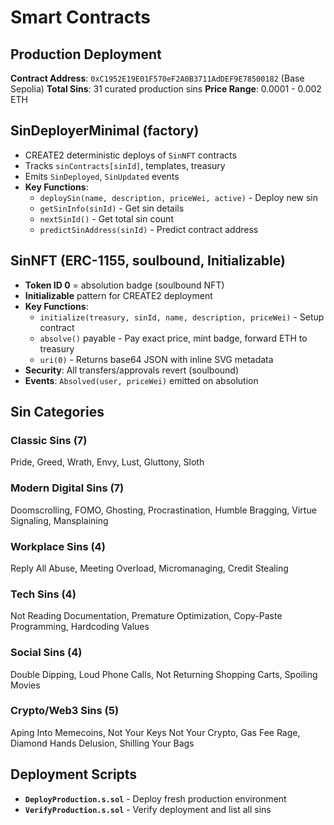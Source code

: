 # Smart Contracts

## Production Deployment

**Contract Address**: `0xC1952E19E01F570eF2A0B3711AdDEF9E78500182` (Base Sepolia)
**Total Sins**: 31 curated production sins
**Price Range**: 0.0001 - 0.002 ETH

## SinDeployerMinimal (factory)
- CREATE2 deterministic deploys of `SinNFT` contracts
- Tracks `sinContracts[sinId]`, templates, treasury
- Emits `SinDeployed`, `SinUpdated` events
- **Key Functions**:
  - `deploySin(name, description, priceWei, active)` - Deploy new sin
  - `getSinInfo(sinId)` - Get sin details
  - `nextSinId()` - Get total sin count
  - `predictSinAddress(sinId)` - Predict contract address

## SinNFT (ERC-1155, soulbound, Initializable)
- **Token ID 0** = absolution badge (soulbound NFT)
- **Initializable** pattern for CREATE2 deployment
- **Key Functions**:
  - `initialize(treasury, sinId, name, description, priceWei)` - Setup contract
  - `absolve()` payable - Pay exact price, mint badge, forward ETH to treasury
  - `uri(0)` - Returns base64 JSON with inline SVG metadata
- **Security**: All transfers/approvals revert (soulbound)
- **Events**: `Absolved(user, priceWei)` emitted on absolution

## Sin Categories

### Classic Sins (7)
Pride, Greed, Wrath, Envy, Lust, Gluttony, Sloth

### Modern Digital Sins (7)
Doomscrolling, FOMO, Ghosting, Procrastination, Humble Bragging, Virtue Signaling, Mansplaining

### Workplace Sins (4)
Reply All Abuse, Meeting Overload, Micromanaging, Credit Stealing

### Tech Sins (4)
Not Reading Documentation, Premature Optimization, Copy-Paste Programming, Hardcoding Values

### Social Sins (4)
Double Dipping, Loud Phone Calls, Not Returning Shopping Carts, Spoiling Movies

### Crypto/Web3 Sins (5)
Aping Into Memecoins, Not Your Keys Not Your Crypto, Gas Fee Rage, Diamond Hands Delusion, Shilling Your Bags

## Deployment Scripts

- **`DeployProduction.s.sol`** - Deploy fresh production environment
- **`VerifyProduction.s.sol`** - Verify deployment and list all sins
